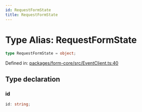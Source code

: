 ```yaml
---
id: RequestFormState
title: RequestFormState
---
```


<!-- DO NOT EDIT: this page is autogenerated from the type comments -->

# Type Alias: RequestFormState

```ts
type RequestFormState = object;
```

Defined in: [packages/form-core/src/EventClient.ts:40](https://github.com/TanStack/form/blob/main/packages/form-core/src/EventClient.ts#L40)

## Type declaration

### id

```ts
id: string;
```
